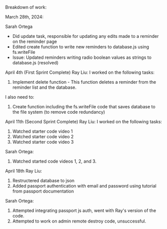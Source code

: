 Breakdown of work:

March 28th, 2024:

Sarah Ortega

- Did update task, responsible for updating any edits made to a reminder on the reminder page
- Edited create function to write new reminders to database.js using fs.writeFile
- Issue: Updated reminders writing radio boolean values as strings to database.js (resolved)

April 4th (First Sprint Complete)
Ray Liu:
I worked on the following tasks:

1. Implement delete function - This function deletes a reminder from the reminder list and the database.

I also need to:

1. Create function including the fs.writeFile code that saves database to the file system (to remove code redundancy)


April 11th (Second Sprint Complete)
Ray Liu:
I worked on the following tasks:

1. Watched starter code video 1
2. Watched starter code video 2
3. Watched starter code video 3

Sarah Ortega:
1. Watched started code videos 1, 2, and 3.

April 18th
Ray Liu:
1. Restructered database to json
2. Added passport authentication with email and password using tutorial from passport documentation

Sarah Ortega:
1. Attempted integrating passport js auth, went with Ray's version of the code.
2. Attempted to work on admin remote destroy code, unsuccessful.

